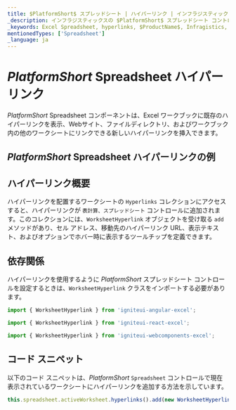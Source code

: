 ```yaml
---
title: $PlatformShort$ スプレッドシート | ハイパーリンク | インフラジスティックス
_description: インフラジスティックスの $PlatformShort$ スプレッドシート コントロールを使用して、Excel ワークブックに Webサイト、ファイル ディレクトリ、およびその他のワークシートにリンクするハイパーリンクを表示します。$ProductName$ スプレッドシート チュートリアルを是非お試しください!
_keywords: Excel Spreadsheet, hyperlinks, $ProductName$, Infragistics, Excel スプレッドシート、ハイパーリンク, インフラジスティックス
mentionedTypes: ['Spreadsheet']
_language: ja
---
```

# $PlatformShort$ Spreadsheet ハイパーリンク

$PlatformShort$ Spreadsheet コンポーネントは、Excel ワークブックに既存のハイパーリンクを表示、Webサイト、ファイルディレクトリ、およびワークブック内の他のワークシートにリンクできる新しいハイパーリンクを挿入できます。

## $PlatformShort$ Spreadsheet ハイパーリンクの例


<code-view style="height: 500px" 
           data-demos-base-url="{environment:dvDemosBaseUrl}" 
           iframe-src="{environment:dvDemosBaseUrl}/excel/spreadsheet-hyperlinks" 
           alt="$PlatformShort$ Spreadsheet ハイパーリンクの例" 
           github-src="excel/spreadsheet/hyperlinks">
</code-view>

<div class="divider--half"></div>

## ハイパーリンク概要

ハイパーリンクを配置するワークシートの `Hyperlinks` コレクションにアクセスすると、ハイパーリンクが `表計算、スプレッドシート` コントロールに追加されます。このコレクションには、`WorksheetHyperlink` オブジェクトを受け取る `add` メソッドがあり、セル アドレス、移動先のハイパーリンク URL、表示テキスト、およびオプションでホバー時に表示するツールチップを定義できます。

## 依存関係

ハイパーリンクを使用するように $PlatformShort$ スプレッドシート コントロールを設定するときは、`WorksheetHyperlink` クラスをインポートする必要があります。

<!-- Angular -->
```ts
import { WorksheetHyperlink } from 'igniteui-angular-excel';
```

<!-- React -->
```ts
import { WorksheetHyperlink } from 'igniteui-react-excel';
```

<!-- WebComponents -->
```ts
import { WorksheetHyperlink } from 'igniteui-webcomponents-excel';
```

## コード スニペット

以下のコード スニペットは、$PlatformShort$ `Spreadsheet` コントロールで現在表示されているワークシートにハイパーリンクを追加する方法を示しています。

```ts
this.spreadsheet.activeWorksheet.hyperlinks().add(new WorksheetHyperlink("A1", "http://www.infragistics.com", "Infragistics", "Infragistics Home Page"));
```